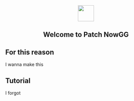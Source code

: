 <center><img src="https://testdate.ct8.pl/test.png" height="50">
<h2>Welcome to Patch NowGG</h2></center>

## For this reason
I wanna make this

## Tutorial
I forgot
